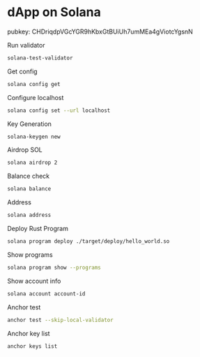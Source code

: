 # dApp on Solana

pubkey: CHDriqdpVGcYGR9hKbxGtBUiUh7umMEa4gViotcYgsnN

Run validator

```bash
solana-test-validator
```

Get config

```bash
solana config get
```


Configure localhost
```bash
solana config set --url localhost
```

Key Generation
```bash
solana-keygen new
```


Airdrop SOL

```bash
solana airdrop 2
```

Balance check

```bash
solana balance
```

Address

```bash
solana address
```

Deploy Rust Program

```bash
solana program deploy ./target/deploy/hello_world.so
```

Show programs

```bash
solana program show --programs
```


Show account info

```bash
solana account account-id
```

Anchor test

```bash
anchor test --skip-local-validator
```

Anchor key list

```bash
anchor keys list
```
